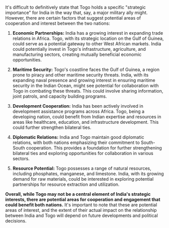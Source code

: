 It's difficult to definitively state that Togo holds a specific "strategic importance" for India in the way that, say, a major military ally might. However, there are certain factors that suggest potential areas of cooperation and interest between the two nations:

1. **Economic Partnerships:** India has a growing interest in expanding trade relations in Africa. Togo, with its strategic location on the Gulf of Guinea, could serve as a potential gateway to other West African markets. India could potentially invest in Togo's infrastructure, agriculture, and manufacturing sectors, creating mutually beneficial economic opportunities.

2. **Maritime Security:** Togo's coastline faces the Gulf of Guinea, a region prone to piracy and other maritime security threats. India, with its expanding naval presence and growing interest in ensuring maritime security in the Indian Ocean, might see potential for collaboration with Togo in combating these threats. This could involve sharing information, joint patrols, and capacity building programs.

3. **Development Cooperation:** India has been actively involved in development assistance programs across Africa. Togo, being a developing nation, could benefit from Indian expertise and resources in areas like healthcare, education, and infrastructure development. This could further strengthen bilateral ties.

4. **Diplomatic Relations:** India and Togo maintain good diplomatic relations, with both nations emphasizing their commitment to South-South cooperation. This provides a foundation for further strengthening bilateral ties and exploring opportunities for collaboration in various sectors.

5. **Resource Potential:** Togo possesses a range of natural resources, including phosphates, manganese, and limestone. India, with its growing demand for raw materials, could be interested in exploring potential partnerships for resource extraction and utilization. 

**Overall, while Togo may not be a central element of India's strategic interests, there are potential areas for cooperation and engagement that could benefit both nations.** It's important to note that these are potential areas of interest, and the extent of their actual impact on the relationship between India and Togo will depend on future developments and political decisions.
